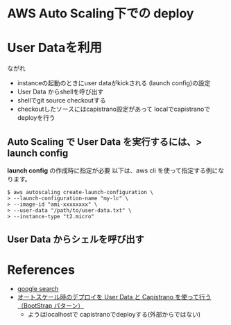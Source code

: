 AWS Auto Scaling下での deploy
============================


# User Dataを利用

ながれ

+ instanceの起動のときにuser dataがkickされる (launch config)の設定
+ User Data からshellを呼び出す
+ shellでgit source checkoutする
+ checkoutしたソースにはcapistrano設定があって localでcapistranoでdeployを行う

## Auto Scaling で User Data を実行するには、> launch config

**launch config** の作成時に指定が必要
以下は、aws cli を使って指定する例になります。

```
$ aws autoscaling create-launch-configuration \
> --launch-configuration-name "my-lc" \
> --image-id "ami-xxxxxxxx" \
> --user-data "/path/to/user-data.txt" \
> --instance-type "t2.micro"
```

## User Data からシェルを呼び出す


# References

+ [google search](https://www.google.co.jp/webhp?sourceid=chrome-instant&ion=1&espv=2&ie=UTF-8#q=aws+autoscaling+deploy)
+ [オートスケール時のデプロイを User Data と Capistrano を使って行う（BootStrap パターン）](http://dev.classmethod.jp/cloud/auto-scaling-deploy-userdata-capistrano/)
  + ようはlocalhostで capistranoでdeployする(外部からではない)
